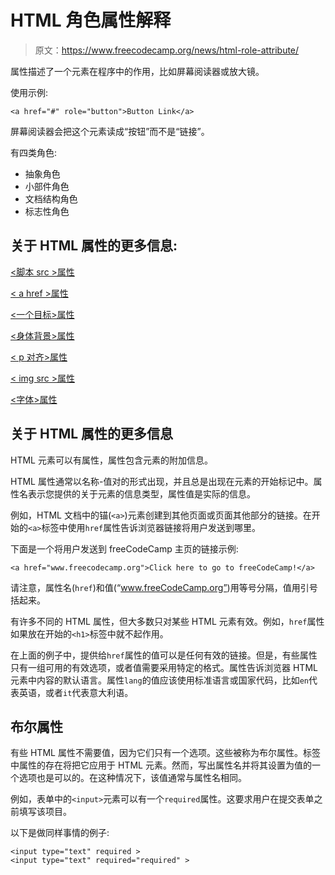 # HTML 角色属性解释

> 原文：<https://www.freecodecamp.org/news/html-role-attribute/>

属性描述了一个元素在程序中的作用，比如屏幕阅读器或放大镜。

使用示例:

```
<a href="#" role="button">Button Link</a>
```

屏幕阅读器会把这个元素读成“按钮”而不是“链接”。

有四类角色:

*   抽象角色
*   小部件角色
*   文档结构角色
*   标志性角色

## 关于 HTML 属性的更多信息:

[<脚本 src >属性](https://guide.freecodecamp.org/html/attributes/script-src-attribute/)

[< a href >属性](https://guide.freecodecamp.org/html/attributes/a-href-attribute/)

[<一个目标>属性](https://guide.freecodecamp.org/html/attributes/a-target-attribute/)

[<身体背景>属性](https://guide.freecodecamp.org/html/attributes/body-background-attribute/)

[< p 对齐>属性](https://guide.freecodecamp.org/html/attributes/p-align-attribute/)

[< img src >属性](https://guide.freecodecamp.org/html/attributes/img-src-attribute/)

[<字体>属性](https://guide.freecodecamp.org/html/attributes/font-color-attribute/)

## 关于 HTML 属性的更多信息

HTML 元素可以有属性，属性包含元素的附加信息。

HTML 属性通常以名称-值对的形式出现，并且总是出现在元素的开始标记中。属性名表示您提供的关于元素的信息类型，属性值是实际的信息。

例如，HTML 文档中的锚(`<a>`)元素创建到其他页面或页面其他部分的链接。在开始的`<a>`标签中使用`href`属性告诉浏览器链接将用户发送到哪里。

下面是一个将用户发送到 freeCodeCamp 主页的链接示例:

```
<a href="www.freecodecamp.org">Click here to go to freeCodeCamp!</a>
```

请注意，属性名(`href`)和值(“www.freeCodeCamp.org”)用等号分隔，值用引号括起来。

有许多不同的 HTML 属性，但大多数只对某些 HTML 元素有效。例如，`href`属性如果放在开始的`<h1>`标签中就不起作用。

在上面的例子中，提供给`href`属性的值可以是任何有效的链接。但是，有些属性只有一组可用的有效选项，或者值需要采用特定的格式。属性告诉浏览器 HTML 元素中内容的默认语言。属性`lang`的值应该使用标准语言或国家代码，比如`en`代表英语，或者`it`代表意大利语。

## **布尔属性**

有些 HTML 属性不需要值，因为它们只有一个选项。这些被称为布尔属性。标签中属性的存在将把它应用于 HTML 元素。然而，写出属性名并将其设置为值的一个选项也是可以的。在这种情况下，该值通常与属性名相同。

例如，表单中的`<input>`元素可以有一个`required`属性。这要求用户在提交表单之前填写该项目。

以下是做同样事情的例子:

```
<input type="text" required >
<input type="text" required="required" >
```